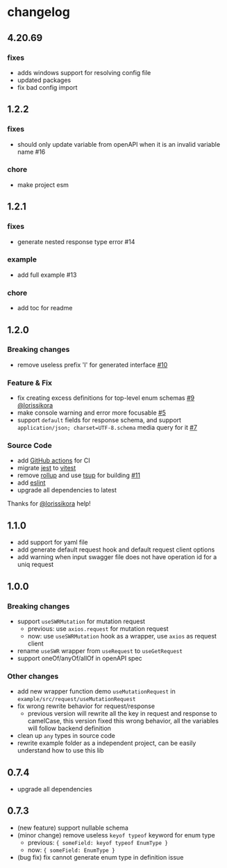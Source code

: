 # changelog

## 4.20.69

### fixes

- adds windows support for resolving config file
- updated packages
- fix bad config import

## 1.2.2

### fixes

- should only update variable from openAPI when it is an invalid variable name #16

### chore

- make project esm

## 1.2.1

### fixes

- generate nested response type error #14

### example

- add full example #13

### chore

- add toc for readme

## 1.2.0

### **Breaking changes**

- remove useless prefix 'I' for generated interface [#10](https://github.com/teobler/swr-request-generator/issues/10)

### Feature & Fix

- fix creating excess definitions for top-level enum
  schemas [#9](https://github.com/teobler/swr-request-generator/issues/9) [@lorissikora](https://github.com/lorissikora)
- make console warning and error more focusable [#5](https://github.com/teobler/swr-request-generator/issues/5)
- support `default` fields for response schema, and support `application/json; charset=UTF-8.schema` media query for it [#7](https://github.com/teobler/swr-request-generator/issues/7)

### Source Code

- add [GitHub actions](https://github.com/teobler/swr-request-generator/actions) for CI
- migrate [jest](https://jestjs.io/) to [vitest](https://vitest.dev/)
- remove [rollup](https://rollupjs.org/) and use [tsup](https://tsup.egoist.dev/) for building [#11](https://github.com/teobler/swr-request-generator/issues/11)
- add [eslint](https://eslint.org/)
- upgrade all dependencies to latest

Thanks for [@lorissikora](https://github.com/lorissikora) help!

## 1.1.0

- add support for yaml file
- add generate default request hook and default request client options
- add warning when input swagger file does not have operation id for a uniq request

## 1.0.0

### **Breaking changes**

- support `useSWRMutation` for mutation request
  - previous: use `axios.request` for mutation request
  - now: use `useSWRMutation` hook as a wrapper, use `axios` as request client
- rename `useSWR` wrapper from `useRequest` to `useGetRequest`
- support oneOf/anyOf/allOf in openAPI spec

### Other changes

- add new wrapper function demo `useMutationRequest` in `example/src/request/useMutationRequest`
- fix wrong rewrite behavior for request/response
  - previous version will rewrite all the key in request and response to camelCase, this version fixed this wrong behavior, all the variables will follow backend definition
- clean up `any` types in source code
- rewrite example folder as a independent project, can be easily understand how to use this lib

## 0.7.4

- upgrade all dependencies

## 0.7.3

- (new feature) support nullable schema
- (minor change) remove useless `keyof typeof` keyword for enum type
  - previous: `{ someField: keyof typeof EnumType }`
  - now: `{ someField: EnumType }`
- (bug fix) fix cannot generate enum type in definition issue
